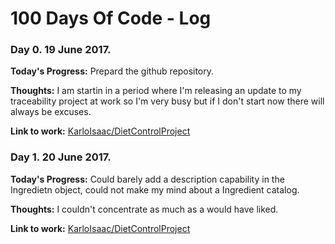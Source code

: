 # 100 Days Of Code - Log
### Day 0. 19 June 2017.
**Today's Progress:** Prepard the github repository.

**Thoughts:** I am startin in a period where I'm releasing an update to my traceability project at work so I'm very busy but if I don't start now there will always be excuses.

**Link to work:** [KarloIsaac/DietControlProject](https://github.com/KarloIsaac/DietControlProject.git)


### Day 1. 20 June 2017.
**Today's Progress:** Could barely add a description capability in the Ingredietn object, could not make my mind about a Ingredient catalog.

**Thoughts:** I couldn't concentrate as much as a would have liked.

**Link to work:** [KarloIsaac/DietControlProject](https://github.com/KarloIsaac/DietControlProject.git)
